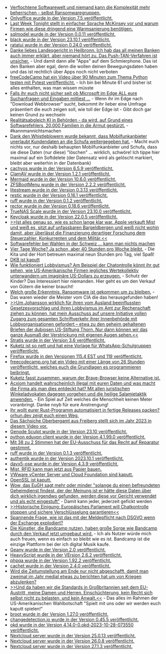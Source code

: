 * [Verflochtene Softwarewelt und niemand kann die Komplexität mehr beherrschen - selbst Ransomwaregruppen.](http://blog.fefe.de/?ts=9bcba7d0)
* [Onlyoffice wurde in der Version 7.5 veröffentlicht.](https://www.linux-magazin.de/news/aktualisiertes-onlyoffice-oeffnet-und-bearbeitet-pdf-dokumente/)
* [Last Week Tonight stellt in einfacher Sprache McKinsey vor und warum Firmen wie diese dringend eine Warmsanierung benötigen.](http://blog.fefe.de/?ts=9bc8a3c6)
* [sqlmodel wurde in der Version 0.0.11 veröffentlicht.](https://github.com/tiangolo/sqlmodel/releases/tag/0.0.11)
* [black wurde in der Version 23.10.1 veröffentlicht.](https://github.com/psf/black/releases/tag/23.10.1)
* [ratatui wurde in der Version 0.24.0 veröffentlicht.](https://github.com/ratatui-org/ratatui/releases/tag/v0.24.0)
* [Danke liebes Landesgericht in Heilbronn. Ich hab das all meinen Banken auch immer erklärt, aber niemand hört zu. Das Push-TAN-Verfahren ist unsicher.](https://www.borncity.com/blog/2023/10/24/gericht-stuft-push-tan-verfahren-der-banken-als-unsicher-ein/) - Und damit dann alle "Apps" auf dem Schmierphone. Das ist den Banken aber egal, denn die wollen deinen Bewegungsdaten haben und das ist rechtlich über Apps noch nicht verboten
* [freeCodeCamp hat ein Video über 90 Minuten zum Thema Python testen mit Pytest veröffentlicht.](https://www.freecodecamp.org/news/testing-in-python-with-pytest/) - Ich bin bei Minute 61 und bisher ist alles enthalten, was man wissen müsste
* [Falls ihr euch nicht sicher seit ob Microsoft im Edge ALL eure Suchanfragen und Eingaben mitliest ...](https://www.borncity.com/blog/2023/10/23/microsoft-edge-zeigt-chrome-interessenten-umfrage-statt-download/) - Wenn ihr im Edge nach "Download Webbrowser" sucht, bekommt ihr lieber eine Umfrage präsentiert die euch zeigen soll, wie toll der Edge ist - Gibt doch gar keinen Grund zu wechseln
* [Realitätsabgleich KI in Behörden - da wird, auf Grund eines Softwarefehlers, 20.000 Familien in die Armut gestürzt.](https://netzpolitik.org/2023/ki-verordnung-auf-der-zielgeraden-welche-schlupfloecher-die-eu-jetzt-noch-schliessen-muss/) - #kannmannichtsmachen
* [Dank den Whistleblowern wurde bekannt, dass Mobilfunkanbieter unerlaubt Kundendaten an die Schufa weitergegeben hat.](https://www.borncity.com/blog/2023/10/23/schufa-lscht-daten-zu-handyvertrgen/) - Macht euch nichts vor, nur deshalb behaupten Mobilfunkanbieter und Schufa, dass sie diese Daten (nur diese) "löschen" ... wirklich, schwöre! Ich tippe hier maximal auf ein Softdelete (der Datensatz wird als gelöscht markiert, bleibt aber weiterhin in der Datenbank)
* [cachyos wurde in der Version 6.5.9 veröffentlicht.](https://github.com/CachyOS/linux-cachyos/releases/tag/6.5.9)
* [ClamAV wurde in der Version 1.2.1 veröffentlicht.](https://github.com/Cisco-Talos/clamav/releases/tag/clamav-1.2.1)
* [Mermaid wurde in der Version 10.6.0 veröffentlicht.](https://github.com/mermaid-js/mermaid/releases/tag/v10.6.0)
* [ZFSBootMenu wurde in der Version 2.2.2 veröffentlicht.](https://github.com/zbm-dev/zfsbootmenu/releases/tag/v2.2.2)
* [litestream wurde in der Version 0.3.13 veröffentlicht.](https://github.com/benbjohnson/litestream/releases/tag/v0.3.13)
* [restic wurde in der Version 0.16.1 veröffentlicht.](https://github.com/restic/restic/releases/tag/v0.16.1)
* [ruff wurde in der Version 0.1.2 veröffentlicht.](https://github.com/astral-sh/ruff/releases/tag/v0.1.2)
* [rector wurde in der Version 0.18.6 veröffentlicht.](https://github.com/rectorphp/rector/releases/tag/0.18.6)
* [TrueNAS Scale wurde in der Version 23.10.0 veröffentlicht.](https://github.com/truenas/documentation/releases/tag/TS23.10.0)
* [Keycloak wurde in der Version 22.0.5 veröffentlicht.](https://github.com/keycloak/keycloak/releases/tag/22.0.5)
* [>>Ist alles genau so, wie es schon lange klar war. Apple verkauft Mist und weiß es, sitzt auf unfassbaren Bargeldbergen und weiß nicht wohin damit, aber überlässt die Finanzierung derartiger Forschung dem Steuerzahler, Konkurrenten und dem Militär.<<](http://blog.fefe.de/?ts=9bc766d1)
* [Softwarefehler bei Wahlen in der Schweiz ... kann man nichts machen](http://blog.fefe.de/?ts=9bc7dcde)
* [Vier Tage Woche? Ja schon, aber 40 Stunden pro Woche bleibt.](http://blog.fefe.de/?ts=9bc6a1cf) - Die Kita und der Hort betreuen maximal neun Stunden pro Tag, viel Spaß!
* [DKB ist kaputt](https://www.borncity.com/blog/2023/10/25/online-banking-bei-dkb-gestrt-25-10-2023/)
* [Wie funktioniert Lobbyismus? Am Beispiel der Chatontrolle könnt ihr gut sehen, wie US-Amerikanische Firmen jegliches Wertekollektiv unterwandern um imaginäre US-Dollars zu erzeugen.](https://netzpolitik.org/2023/chatkontrolle-lobbyismus-in-37-minuten-zum-termin-mit-der-eu-innenkommissarin/) - Schutz der Kinder? Das Interessiert hier niemanden. Hier geht es um den Verkauf von Gütern die keiner braucht!
* [Welch große Erkenntnis, Ransomware ist gekommen um zu bleiben.](https://www.bleepingcomputer.com/news/security/ransomware-isnt-going-away-the-problem-is-only-getting-worse/) - Das waren wieder die Meister vom CIA die das herausgefunden haben!
* [>>Um Johansson wirklich für ihren vom Ausland beeinflussten Gesetzesvorschlag und ihren Lobbyismus im Amt zur Rechenschaft ziehen zu können, hat mein Ausschuss auf unsere Initiative vollen Zugang zum gesamten Schriftverkehr ihrer Innenbehörde mit Lobbyorganisationen gefordert – etwa zu den geheim gehaltenen Briefen der dubiosen US-Stiftung Thorn. Nur dann können wir das ganze Ausmaß der Verstrickung mit eigenen Augen sehen.<<](https://www.patrick-breyer.de/chatkontrolle-innenkommissarin-johansson-rechtfertigt-vergeblich-lobbying-verbindungen-im-libe-ausschuss/)
* [Stratis wurde in der Version 3.6 veröffentlicht.](https://www.phoronix.com/news/Stratis-Storage-3.6)
* [Kuketz ist so nett und hat eine Vorlage für WhatsApp-Schulgruppen veröffentlicht.](https://www.kuketz-blog.de/eltern-whatsapp-gruppe-in-der-schule-meine-reaktion/)
* [Firefox wurde in den Versionen 115.4 EST und 119 veröffentlicht.](https://www.borncity.com/blog/2023/10/25/firefox-119-und-115-4-esr-freigegeben/)
* [freecodecamp.org hat ein Video mit einer Länge von 26 Stunden veröffentlicht, welches euch die Grundlagen es programmieren beibringt.](https://www.freecodecamp.org/news/harvard-university-cs50-computer-science-course-2023/)
* [Kuketz fasst zusammen, warum der Brave-Browser keine Alternative ist.](https://www.kuketz-blog.de/brave-browser-warum-ich-ihn-gecko-basierten-browsern-firefox-vorziehe/)
* [Acxiom handelt wahrscheinlich illegal mit euren Daten und was macht die Firma als man dies entdeckt hat? Mit allen juristischen Winkeladvokaten dagegen vorgehen und die heilige Salamietaktik anwenden.](https://noyb.eu/de/address-trader-sues-german-dpa-prevent-noyb-accessing-files) - Ein Spiel auf Zeit welches die Menschheit keinen Meter voranbringt. Danke noyb für eure Anstrengung!
* [Ihr wollt eurer Rust-Programm automatisiert in fertige Releases packen? orhun.dev zeigt euch einen Weg.](https://blog.orhun.dev/automated-rust-releases/)
* [Das Sächsiche Oberbergamt aus Freiberg stellt sich im Jahr 2023 in diesem Video vor.](https://www.youtube.com/watch?v=xHlCJkXGEOA)
* [Genode Sculpt wurde in der Version 23.10 veröffentlicht.](https://github.com/genodelabs/genode/releases/tag/sculpt-23.10)
* [python eduvpn client wurde in der Version 4.1.99.0 veröffentlicht.](https://github.com/eduvpn/python-eduvpn-client/releases/tag/4.1.99.0)
* [Mit 38 zu 2 Stimmen hat der EU-Ausschuss für das Recht auf Reparatur gestimmt.](https://www.linux-magazin.de/news/eu-ausschuss-will-recht-auf-reparatur/)
* [ruff wurde in der Version 0.1.3 veröffentlicht.](https://github.com/astral-sh/ruff/releases/tag/v0.1.3)
* [authentik wurde in der Version 2023.10.1 veröffentlicht.](https://github.com/goauthentik/authentik/releases/tag/version/2023.10.1)
* [davx5-ose wurde in der Version 4.3.9 veröffentlicht.](https://github.com/bitfireAT/davx5-ose/releases/tag/v4.3.9-ose)
* [Mist, RFID kann man jetzt aus Papier bauen.](http://blog.fefe.de/?ts=9bc4f821)
* [VWware vCenter Server und Cloud Foundation sind kaputt.](http://blog.fefe.de/?ts=9bc4fd57)
* [OpenSSL ist kaputt.](http://blog.fefe.de/?ts=9bc48f7a)
* [Wow, das EuGH sagt mehr oder minder "solange du einen befreundeten Geheimdienst findest, der der Meinung ist er hätte diese Daten über dich wirklich irgendwo gefunden, werden diese vor Gericht verwendet und als echt eingestuft"](http://blog.fefe.de/?ts=9bc46914) - Damit kann jeder, jederzeit gefickt werden
* [>>Historische Einigung: Europäisches Parlament will Chatkontrolle stoppen und sichere Verschlüsselung garantieren<<](https://www.patrick-breyer.de/historische-einigung-europaeisches-parlament-will-chatkontrolle-stoppen-und-sichere-verschluesselung-garantieren/)
* [Spannende Frage, wie ist das mit der Meldepflicht nach DSGVO wenn der Exchange explodiert?](https://www.borncity.com/blog/2023/10/28/sind-zwischenflle-in-exchange-online-mit-offenlegung-von-daten-dsgvo-meldepflichtig/)
* [Die Künstler, die Bandcamp nutzen, haben große Sorge wie Bandcamp durch den Verkauf jetzt umgebaut wird.](https://www.welcometohellworld.com/they-can-and-will-ruin-everything-you-love/) - Ich als Nutzer würde mich auch freuen, wenn es einfach so bleibt wie es ist. Bandcamp ist die einzige Plattform bei der ich digital Musik kaufe.
* [Geany wurde in der Version 2.0 veröffentlicht.](https://gnulinux.ch/geany-2-0-ist-da)
* [HeavyScript wurde in der VErsion 2.6.2 veröffentlicht.](https://github.com/Heavybullets8/heavy_script/releases/tag/v2.6.2)
* [phpqa wurde in der Version 1.92.2 veröffentlicht.](https://github.com/jakzal/phpqa/releases/tag/v1.92.2)
* [cachet wurde in der Version 2.4.0 veröffentlicht.](https://github.com/cachethq/cachet/releases/tag/v2.4.0)
* [Wird die Zeitumstellung am Ende nur nicht abgeschafft, damit man zweimal im Jahr medial etwas zu berichten hat um von Kriegen abzulenken?](https://blog.fefe.de/?ts=9bc385c3)
* [>>Und da haben wir die Standards in Großbritannien seit dem EU-Austritt, meine Damen und Herren. Einschüchterung, kein Recht sich selbst nicht zu belasten, und kein Anwalt.<<](https://blog.fefe.de/?ts=9bc3ce62) - Das alles im Rahmen der US-Amerikanischen Wahlbotschaft "Spielt mit uns oder wir werden euch kaputt spielen!"
* [broot wurde in der Version 1.27.0 veröffentlicht.](https://github.com/Canop/broot/releases/tag/v1.27.0)
* [changedetection.io wurde in der Version 0.45.5 veröffentlicht.](https://github.com/dgtlmoon/changedetection.io/releases/tag/0.45.5)
* [okd wurde in der Version 4.14.0-0.okd-2023-10-28-073550 veröffentlicht.](https://github.com/okd-project/okd/releases/tag/4.14.0-0.okd-2023-10-28-073550)
* [Nextcloud server wurde in der Version 25.0.13 veröffentlicht.](https://github.com/nextcloud/server/releases/tag/v25.0.13)
* [Nextcloud server wurde in der Version 26.0.8 veröffentlicht.](https://github.com/nextcloud/server/releases/tag/v26.0.8)
* [Nextcloud server wurde in der Version 27.1.3 veröffentlicht.](https://github.com/nextcloud/server/releases/tag/v27.1.3)
